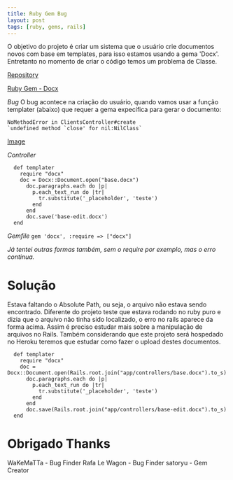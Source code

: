 ```yaml
---
title: Ruby Gem Bug
layout: post
tags: [ruby, gems, rails]
---
```

O objetivo do projeto é criar um sistema que o usuário crie documentos novos com base em templates, para isso estamos usando a gema 'Docx'. Entretanto no momento de criar o código temos um problema de Classe.

[Repository](https://github.com/pellibr/prc3)

[Ruby Gem - Docx](https://github.com/ruby-docx/docx)

*Bug*
O bug acontece na criação do usuário, quando vamos usar a função templater (abaixo) que requer a gema expecífica para gerar o documento:
```
NoMethodError in ClientsController#create
`undefined method `close' for nil:NilClass`
```
[Image](https://imgur.com/a/j6kopyE)

*Controller*
```
  def templater
    require "docx"
    doc = Docx::Document.open("base.docx")
      doc.paragraphs.each do |p|
        p.each_text_run do |tr|
          tr.substitute('_placeholder', 'teste')
        end
      end
      doc.save('base-edit.docx')
  end
```

*Gemfile*
`gem 'docx', :require => ["docx"]`

_Já tentei outras formas também, sem o require por exemplo, mas o erro continua._

# Solução
Estava faltando o Absolute Path, ou seja, o arquivo não estava sendo encontrado. Diferente do projeto teste que estava rodando no ruby puro e dizia que o arquivo não tinha sido localizado, o erro no rails aparece da forma acima. Assim é preciso estudar mais sobre a manipulação de arquivos no Rails. Também considerando que este projeto será hospedado no Heroku teremos que estudar como fazer o upload destes documentos.
```
  def templater
    require "docx"
    doc = Docx::Document.open(Rails.root.join("app/controllers/base.docx").to_s)
      doc.paragraphs.each do |p|
        p.each_text_run do |tr|
          tr.substitute('_placeholder', 'teste')
        end
      end
      doc.save(Rails.root.join("app/controllers/base-edit.docx").to_s)
  end
```

# Obrigado Thanks
WaKeMaTTa - Bug Finder
Rafa Le Wagon - Bug Finder
satoryu - Gem Creator


